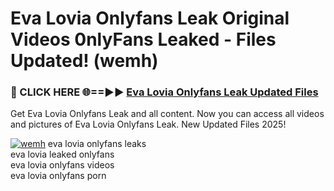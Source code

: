 # Eva Lovia Onlyfans Leak Original Videos 0nlyFans Leaked - Files Updated! (wemh)

<h3>🔴 CLICK HERE 🌐==►► <a href="https://tinyurl.com/x26r9saj" rel="nofollow">Eva Lovia Onlyfans Leak Updated Files</a></h3>

Get Eva Lovia Onlyfans Leak and all content. Now you can access all videos and pictures of Eva Lovia Onlyfans Leak. New Updated Files 2025!

[![wemh](https://i.imgur.com/LkgZPqh.gif)](https://tinyurl.com/x26r9saj)
eva lovia onlyfans leaks<br>
eva lovia leaked onlyfans<br>
eva lovia onlyfans videos<br>
eva lovia onlyfans porn